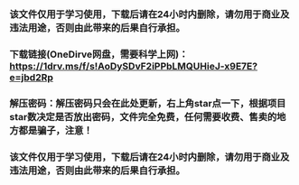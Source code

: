 ### 该文件仅用于学习使用，下载后请在24小时内删除，请勿用于商业及违法用途，否则由此带来的后果自行承担。

### 下载链接(OneDirve网盘，需要科学上网)：https://1drv.ms/f/s!AoDySDvF2iPPbLMQUHieJ-x9E7E?e=jbd2Rp
### 解压密码：解压密码只会在此处更新，右上角star点一下，根据项目star数决定是否放出密码，文件完全免费，任何需要收费、售卖的地方都是骗子，注意！

### 该文件仅用于学习使用，下载后请在24小时内删除，请勿用于商业及违法用途，否则由此带来的后果自行承担。
